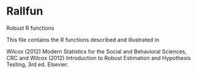 Rallfun
=======

Robust R functions

This file contains the R functions described and illustrated in

Wilcox (2012) Modern Statistics for the Social and Behavioral Sciences, CRC 
and
Wilcox (2012) Introduction to Robust Estimation and Hypothesis Testing, 3rd ed. Elsevier.
